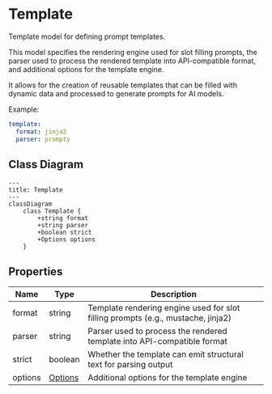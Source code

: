 # Template

Template model for defining prompt templates.

This model specifies the rendering engine used for slot filling prompts,
the parser used to process the rendered template into API-compatible format,
and additional options for the template engine.

It allows for the creation of reusable templates that can be filled with dynamic data
and processed to generate prompts for AI models.

Example:
```yaml
template:
  format: jinja2
  parser: prompty
```

## Class Diagram

```mermaid
---
title: Template
---
classDiagram
    class Template {
        +string format
        +string parser
        +boolean strict
        +Options options
    }
```






## Properties

| Name | Type | Description |
| ---- | ---- | ----------- |
| format | string | Template rendering engine used for slot filling prompts (e.g., mustache, jinja2)  |
| parser | string | Parser used to process the rendered template into API-compatible format  |
| strict | boolean | Whether the template can emit structural text for parsing output  |
| options | [Options](Options.md) | Additional options for the template engine  |



